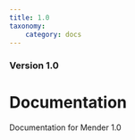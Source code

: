 ```yaml
---
title: 1.0
taxonomy:
    category: docs
---
```


### Version 1.0

# Documentation

Documentation for Mender 1.0